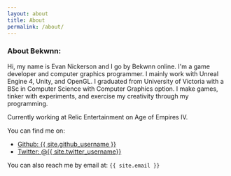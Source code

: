 ```yaml
---
layout: about
title: About
permalink: /about/
---
```

### About Bekwnn:

Hi, my name is Evan Nickerson and I go by Bekwnn online. I'm a game developer and computer
graphics programmer. I mainly work with Unreal Engine 4, Unity, and OpenGL. I graduated from
University of Victoria with a BSc in Computer Science with Computer Graphics option. I make
games, tinker with experiments, and exercise my creativity through my programming.

Currently working at Relic Entertainment on Age of Empires IV.

You can find me on:
* [Github: {{ site.github_username }}](https://github.com/Bekwnn)
* [Twitter: @{{ site.twitter_username}}](https://twitter.com/BekwnnDev)

You can also reach me by email at: `{{ site.email }}`
